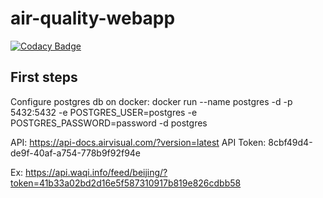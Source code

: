 # air-quality-webapp

[![Codacy Badge](https://api.codacy.com/project/badge/Grade/82f0c76c611544da85fc736228288600)](https://www.codacy.com/manual/tomas99batista/AirQuality-WebApp?utm_source=github.com&amp;utm_medium=referral&amp;utm_content=tomas99batista/AirQuality-WebApp&amp;utm_campaign=Badge_Grade)

## First steps
Configure postgres db on docker: docker run --name postgres  -d -p 5432:5432 -e POSTGRES_USER=postgres -e POSTGRES_PASSWORD=password -d postgres

API: https://api-docs.airvisual.com/?version=latest
API Token: 8cbf49d4-de9f-40af-a754-778b9f92f94e

Ex: https://api.waqi.info/feed/beijing/?token=41b33a02bd2d16e5f587310917b819e826cdbb58
